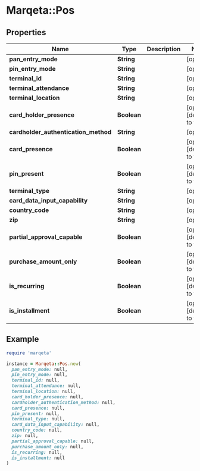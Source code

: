 # Marqeta::Pos

## Properties

| Name | Type | Description | Notes |
| ---- | ---- | ----------- | ----- |
| **pan_entry_mode** | **String** |  | [optional] |
| **pin_entry_mode** | **String** |  | [optional] |
| **terminal_id** | **String** |  | [optional] |
| **terminal_attendance** | **String** |  | [optional] |
| **terminal_location** | **String** |  | [optional] |
| **card_holder_presence** | **Boolean** |  | [optional][default to false] |
| **cardholder_authentication_method** | **String** |  | [optional] |
| **card_presence** | **Boolean** |  | [optional][default to false] |
| **pin_present** | **Boolean** |  | [optional][default to false] |
| **terminal_type** | **String** |  | [optional] |
| **card_data_input_capability** | **String** |  | [optional] |
| **country_code** | **String** |  | [optional] |
| **zip** | **String** |  | [optional] |
| **partial_approval_capable** | **Boolean** |  | [optional][default to false] |
| **purchase_amount_only** | **Boolean** |  | [optional][default to false] |
| **is_recurring** | **Boolean** |  | [optional][default to false] |
| **is_installment** | **Boolean** |  | [optional][default to false] |

## Example

```ruby
require 'marqeta'

instance = Marqeta::Pos.new(
  pan_entry_mode: null,
  pin_entry_mode: null,
  terminal_id: null,
  terminal_attendance: null,
  terminal_location: null,
  card_holder_presence: null,
  cardholder_authentication_method: null,
  card_presence: null,
  pin_present: null,
  terminal_type: null,
  card_data_input_capability: null,
  country_code: null,
  zip: null,
  partial_approval_capable: null,
  purchase_amount_only: null,
  is_recurring: null,
  is_installment: null
)
```

